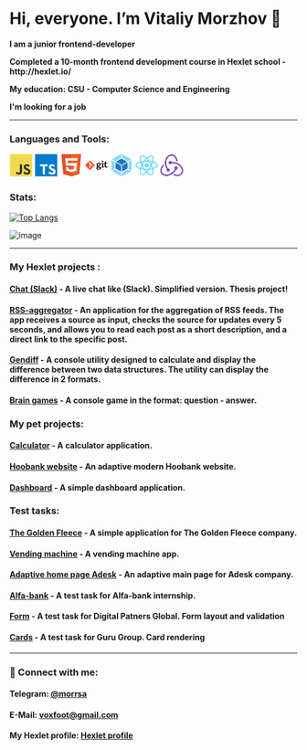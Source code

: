 <h1>Hi, everyone. I’m Vitaliy Morzhov 👋</h1>

<div>
  <p><b>I am a junior frontend-developer</b></p>
  <p><b>Completed a 10-month frontend development course in Hexlet school - http://hexlet.io/</b></p>
  <p><b>My education: CSU - Computer Science and Engineering</b></p>
  <p><b>I'm looking for a job</b></p>
</div>

___

### Languages and Tools:
<div>
  <img src="https://github.com/devicons/devicon/blob/master/icons/javascript/javascript-original.svg" title="JavaScript" alt="JavaScript" width="40"/>
  <img src="https://github.com/devicons/devicon/blob/master/icons/typescript/typescript-original.svg" title="TypeScript" alt="TypeScript" width="40" 
  <img src="https://github.com/devicons/devicon/blob/master/icons/css3/css3-plain-wordmark.svg"  title="CSS3" alt="CSS" width="40" height="40"/>
  <img src="https://github.com/devicons/devicon/blob/master/icons/html5/html5-original.svg" title="HTML5" alt="HTML" width="40" height="40"/>
  <img src="https://github.com/devicons/devicon/blob/master/icons/git/git-original-wordmark.svg" title="Git" **alt="Git" width="40" height="40"/>
  <img src="https://github.com/devicons/devicon/blob/master/icons/webpack/webpack-original.svg" title="Webpack width="40" height="40"/>
  <img src="https://github.com/devicons/devicon/blob/master/icons/react/react-original.svg" title="React width="40" height="40"/>
  <img src="https://github.com/devicons/devicon/blob/master/icons/redux/redux-original.svg" title="Reduxt width="40" height="40"/>
</div>

### Stats:                                                                                                                               
[![Top Langs](https://github-readme-stats.vercel.app/api/top-langs/?username=Vox1oot&layout=compact)](https://github.com/anuraghazra/github-readme-stats)
                                                                                                                                
                                                                                                                                

![image](https://www.codewars.com/users/morrsa/badges/small)

____

### My Hexlet projects :
<div>
  <h4>
    <a href=https://github.com/Vox1oot/frontend-project-12>Chat (Slack)</a>
    - A live chat like (Slack). Simplified version. Thesis project!
  </h4>
  <h4>
    <a href=https://github.com/Vox1oot/frontend-project-lvl3>RSS-aggregator</a>
    - An application for the aggregation of RSS feeds. The app receives a source as input, checks the source for updates every 5 seconds, and allows you to read   each post as a short description, and a direct link to the specific post.
  </h4>                                                                                                                      
  <h4>
    <a href=https://github.com/Vox1oot/frontend-project-lvl2>Gendiff</a>
    - A console utility designed to calculate and display the difference between two data structures. The utility can display the difference in 2 formats.
  </h4>
  <h4>
    <a href=https://github.com/Vox1oot/frontend-project-lvl1>Brain games</a>
    - A console game in the format: question - answer.
  </h4>                                                                                                                         
</div>
                                                                                                                                
### My pet projects:
<h4>
   <a href=https://github.com/Vox1oot/calculator>Calculator</a>
    - A calculator application.
</h4>  
<h4>
   <a href=https://github.com/Vox1oot/modern-website>Hoobank website</a>
    - An adaptive modern Hoobank website.
</h4>  
<h4>
   <a href=https://github.com/Vox1oot/dashboard>Dashboard</a>
    - A simple dashboard application.
</h4>        
                                                                                                                                
### Test tasks:
<h4>
  <a href=https://github.com/Vox1oot/next>The Golden Fleece</a>
   - A simple application for The Golden Fleece company.
</h4>
<h4>
  <a href=https://github.com/Vox1oot/vending-machine>Vending machine</a>
   - A vending machine app.
</h4>
<h4>
  <a href=https://github.com/Vox1oot/Adesk>Adaptive home page Adesk</a>
   - An adaptive main page for Adesk company.
</h4>
<h4>
 <a href=https://github.com/Vox1oot/alfa-test>Alfa-bank</a>
   - A test task for Alfa-bank internship.
</h4>
<h4>
 <a href=https://github.com/Vox1oot/digital-patners-global>Form</a>
   - A test task for Digital Patners Global. Form layout and validation
</h4>
 <h4>
 <a href=https://github.com/Vox1oot/guru-group>Cards</a>
   - A test task for Guru Group. Сard rendering
</h4>
                                                                                                                                
____
                                                                                                                                
<div>
  <h3>🤝 Connect with me:</h3>
  <h4>Telegram: <a href=https://t.me/morrsa>@morrsa</a></h4>                                                                                                           
  <h4>E-Mail: <a href="mailto:voxfoot@gmail.com">voxfoot@gmail.com</a></h4>                                                                                                       
  <h4>My Hexlet profile: <a href=https://ru.hexlet.io/u/morsa>Hexlet profile</a></h4>
</div>
<!---
Vox1oot/Vox1oot is a ✨ special ✨ repository because its `README.md` (this file) appears on your GitHub profile.
You can click the Preview link to take a look at your changes.
--->
